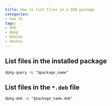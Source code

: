 ```yaml
---
title: How to list files in a DEB package
categories:
- how to
tags:
- deb
- dpkg
- Debian
- Ubuntu
---
```

## List files in the installed package

```shell
dpkg-query -L "$package_name"
```

## List files in the `*.deb` file

```shell
dpkg-deb -c "$package_name.deb"
```
